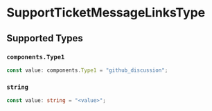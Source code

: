 # SupportTicketMessageLinksType


## Supported Types

### `components.Type1`

```typescript
const value: components.Type1 = "github_discussion";
```

### `string`

```typescript
const value: string = "<value>";
```

